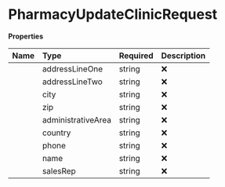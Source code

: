# PharmacyUpdateClinicRequest



**Properties**

| Name | Type | Required | Description |
| :-------- | :----------| :----------| :----------|
    | addressLineOne | string | ❌ |  |
    | addressLineTwo | string | ❌ |  |
    | city | string | ❌ |  |
    | zip | string | ❌ |  |
    | administrativeArea | string | ❌ |  |
    | country | string | ❌ |  |
    | phone | string | ❌ |  |
    | name | string | ❌ | The name of the clinic |
    | salesRep | string | ❌ |  |




<!-- This file was generated by liblab | https://liblab.com/ -->